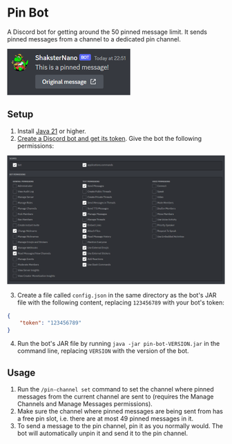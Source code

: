 # Pin Bot

A Discord bot for getting around the 50 pinned message limit.
It sends pinned messages from a channel to a dedicated pin channel.

<img src="assets/screenshots/pinned-message.png" alt="Pinned message">

## Setup

1. Install [Java 21](https://adoptium.net) or higher.
2. [Create a Discord bot and get its token](https://discordpy.readthedocs.io/en/stable/discord.html). Give the bot the following permissions:

<img src="assets/screenshots/bot-permissions.png" alt="Bot permissions">

3. Create a file called `config.json` in the same directory as the bot's JAR file with the following content, replacing `123456789` with your bot's token:

```json
{
	"token": "123456789"
}
```

4. Run the bot's JAR file by running `java -jar pin-bot-VERSION.jar` in the command line, replacing `VERSION` with the version of the bot.

## Usage

1. Run the `/pin-channel set` command to set the channel where pinned messages from the current channel are sent to (requires the Manage Channels and Manage Messages permissions).
2. Make sure the channel where pinned messages are being sent from has a free pin slot, i.e. there are at most 49 pinned messages in it.
3. To send a message to the pin channel, pin it as you normally would. The bot will automatically unpin it and send it to the pin channel.
